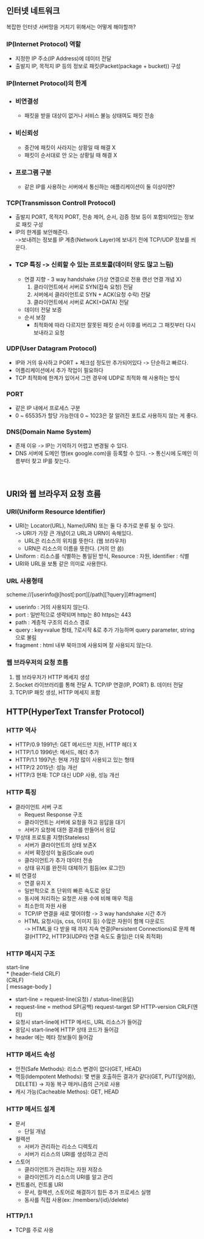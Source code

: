 ## 인터넷 네트워크
복잡한 인터넷 서버망을 거치기 위해서는 어떻게 해야할까?
### IP(Internet Protocol) 역할
- 지정한 IP 주소(IP Address)에 데이터 전달
- 출발지 IP, 목적지 IP 등의 정보로 패킷(Packet(package + bucket)) 구성

### IP(Internet Protocol)의 한계
- ### 비연결성
  - 패킷을 받을 대상이 없거나 서비스 불능 상태여도 패킷 전송
- ### 비신뢰성
  - 중간에 패킷이 사라지는 상황일 때 해결 X
  - 패킷이 순서대로 안 오는 상황일 때 해결 X
- ### 프로그램 구분
  - 같은 IP를 사용하는 서버에서 통신하는 애플리케이션이 둘 이상이면?

### TCP(Transmisson Controll Protocol)
- 출발지 PORT, 목적지 PORT, 전송 제어, 순서, 검증 정보 등이 포함되어있는 정보로 패킷 구성
- IP의 한계를 보안해준다. <BR>
  ->보내려는 정보를 IP 계층(Network Layer)에 보내기 전에 TCP/UDP 정보를 씌운다.
- ### TCP 특징 -> 신뢰할 수 있는 프로토콜(데이터 양도 많고 느림)
  - 연결 지향 - 3 way handshake (가상 연결으로 전용 랜선 연결 개념 X)
    1. 클라이언트에서 서버로 SYN(접속 요청) 전달
    2. 서버에서 클라이언트로 SYN + ACK(요청 수락) 전달
    3. 클라이언트에서 서버로 ACK(+DATA) 전달
  - 데이터 전달 보증
  - 순서 보장
    - 최적화에 따라 다르지만 잘못된 패킷 순서 이후를 버리고 그 패킷부터 다시 보내라고 요청 <br>
  
### UDP(User Datagram Protocol)
  - IP와 거의 유사하고 PORT + 체크섬 정도만 추가되어있다 -> 단순하고 빠르다.
  - 어플리케이션에서 추가 작업이 필요하다
  - TCP 최적화에 한계가 있어서 그런 경우에 UDP로 최적화 해 사용하는 방식

### PORT
  - 같은 IP 내에서 프로세스 구분
  - 0 ~ 65535가 할당 가능한데 0 ~ 1023은 잘 알려진 포트로 사용하지 않는 게 좋다.
  
### DNS(Domain Name System)
  - 존재 이유 -> IP는 기억하기 어렵고 변경될 수 있다.
  - DNS 서버에 도메인 명(ex google.com)을 등록할 수 있다. -> 통신시에 도메인 이름부터 찾고 IP를 찾는다.
  
<br>
  
## URI와 웹 브라우저 요청 흐름

### URI(Uniform Resource Identifier)
- URI는 Locator(URL), Name(URN) 또는 둘 다 추가로 분류 될 수 있다. <br>
-> URI가 가장 큰 개념이고 URL과 URN이 속해있다.
  * URL은 리소스의 위치를 뜻한다. (웹 브라우저)
  * URN은 리소스의 이름을 뜻한다. (거의 안 씀)
- Uniform : 리소스를 식별하는 통일된 방식, Resource : 자원, Identifier : 식별
- URI와 URL을 보통 같은 의미로 사용한다.
  
### URL 사용형태 
scheme://[userinfo@]host[:port][/path][?query][#fragment]
- userinfo : 거의 사용되지 않는다.
- port : 일반적으로 생략되며 http는 80 https는 443
- path : 계층적 구조의 리소스 경로
- query : key=value 형태, ?로시작 &로 추가 가능하며 query parameter, string으로 불림
- fragment : html 내부 북마크에 사용되며 잘 사용되지 않는다.
  
### 웹 브라우저의 요청 흐름
1. 웹 브라우저가 HTTP 메세지 생성
2. Socket 라이브러리를 통해 전달
  A. TCP/IP 연결(IP, PORT)
  B. 데이터 전달
3. TCP/IP 패킷 생성, HTTP 메세지 포함
  
  
## HTTP(HyperText Transfer Protocol)
  
### HTTP 역사
- HTTP/0.9 1991년: GET 메서드만 지원, HTTP 헤더 X
- HTTP/1.0 1996년: 메서드, 헤더 추가
- HTTP/1.1 1997년: 현재 가장 많이 사용되고 있는 형태
- HTTP/2 2015년: 성능 개선
- HTTP/3 현재: TCP 대신 UDP 사용, 성능 개선

### HTTP 특징
- 클라이언트 서버 구조
  - Request Response 구조
  - 클라이언트는 서버에 요청을 하고 응답을 대기
  - 서버가 요청에 대한 결과를 만들어서 응답
- 무상태 프로토콜 지향(Stateless)
  - 서버가 클라이언트의 상태 보존X
  - 서버 확장성이 높음(Scale out)
  - 클라이언트가 추가 데이터 전송
  - 상태 유지를 완전히 대체하기 힘듬(ex 로그인)
- 비 연결성
  - 연결 유지 X
  - 일반적으로 초 단위의 빠른 속도로 응답
  - 동시에 처리하는 요청은 사용 수에 비해 매우 적음
  - 최소한의 자원 사용
  - TCP/IP 연결을 새로 맺어야함 -> 3 way handshake 시간 추가
  - HTML 요청시(js, css, 이미지 등) 수많은 자원이 함께 다운로드<br>
  -> HTML을 다 받을 때 까지 지속 연결(Persistent Connections)로 문제 해결(HTTP2, HTTP3(UDP라 연결 속도도 줄임)은 더욱 최적화)

### HTTP 메시지 구조
start-line <br>
\* (header-field CRLF) <br>
(CRLF) <br>
[ message-body ]
- start-line = request-line(요청) / status-line(응답)
- request-line = method SP(공백) request-target SP HTTP-version CRLF(엔터)
- 요청시 start-line에 HTTP 메서드, URL 리소스가 들어감
- 응답시 start-line에 HTTP 상태 코드가 들어감
- header 에는 메타 정보들이 들어감
  
### HTTP 메서드 속성
- 안전(Safe Methods): 리소스 변경이 없다(GET, HEAD)
- 멱등(Idempotent Methods): 몇 번을 호출하든 결과가 같다(GET, PUT(덮어씀), DELETE)
  -> 자동 복구 매커니즘의 근거로 사용
- 캐시 가능(Cacheable Methos): GET, HEAD

### HTTP 메서드 설계
- 문서
  - 단일 개념
- 컬렉션
  - 서버가 관리하는 리소스 디렉토리
  - 서버가 리소스의 URI를 생성하고 관리
- 스토어
  - 클라이언트가 관리하는 자원 저장소
  - 클라이언트가 리소스의 URI를 알고 관리
- 컨트롤러, 컨트롤 URI
  - 문서, 컬렉션, 스토어로 해결하기 힘든 추가 프로세스 실행
  - 동사를 직접 사용(ex: /members/{id}/delete)
  
### HTTP/1.1
- TCP를 주로 사용
 
